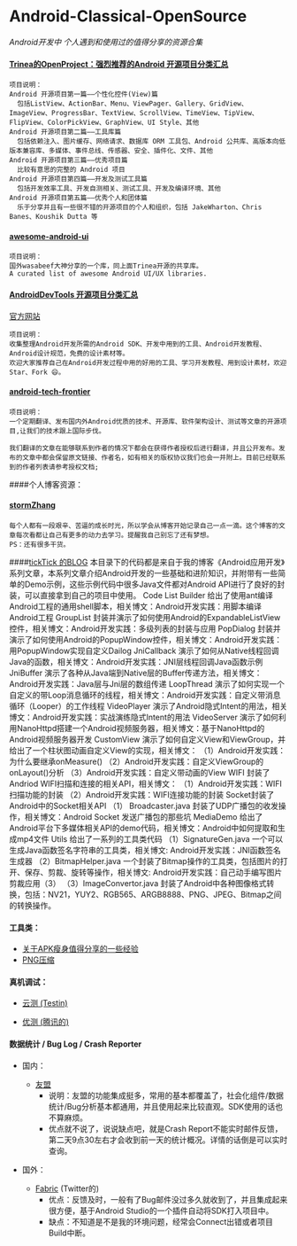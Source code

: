# Android-Classical-OpenSource

*Android开发中 个人遇到和使用过的值得分享的资源合集*

#### [Trinea的OpenProject：强烈推荐的Android 开源项目分类汇总](https://github.com/Trinea/android-open-project)
	项目说明：
	Android 开源项目第一篇——个性化控件(View)篇
	  包括ListView、ActionBar、Menu、ViewPager、Gallery、GridView、ImageView、ProgressBar、TextView、ScrollView、TimeView、TipView、FlipView、ColorPickView、GraphView、UI Style、其他
	Android 开源项目第二篇——工具库篇
	  包括依赖注入、图片缓存、网络请求、数据库 ORM 工具包、Android 公共库、高版本向低版本兼容库、多媒体、事件总线、传感器、安全、插件化、文件、其他
	Android 开源项目第三篇——优秀项目篇
	  比较有意思的完整的 Android 项目
	Android 开源项目第四篇——开发及测试工具篇
	  包括开发效率工具、开发自测相关、测试工具、开发及编译环境、其他
	Android 开源项目第五篇——优秀个人和团体篇
	  乐于分享并且有一些很不错的开源项目的个人和组织，包括 JakeWharton、Chris Banes、Koushik Dutta 等


#### [awesome-android-ui](https://github.com/wasabeef/awesome-android-ui)

	项目说明：
	国外wasabeef大神分享的一个库，同上面Trinea开源的共享库。
	A curated list of awesome Android UI/UX libraries.	  	  	  	  

#### [AndroidDevTools 开源项目分类汇总](https://github.com/inferjay/AndroidDevTools)
[官方网站](http://www.androiddevtools.cn/)

	项目说明：
	收集整理Android开发所需的Android SDK、开发中用到的工具、Android开发教程、Android设计规范，免费的设计素材等。
	欢迎大家推荐自己在Android开发过程中用的好用的工具、学习开发教程、用到设计素材，欢迎Star、Fork 😄。


#### [android-tech-frontier](https://github.com/eterrao/android-tech-frontier.git)

	项目说明：
	一个定期翻译、发布国内外Android优质的技术、开源库、软件架构设计、测试等文章的开源项目,让我们的技术跟上国际步伐。
	
	我们翻译的文章在能够联系到作者的情况下都会在获得作者授权后进行翻译，并且公开发布。发布的文章中都会保留原文链接、作者名，如有相关的版权协议我们也会一并附上。目前已经联系到的作者列表请参考授权文档;

####个人博客资源：


#### [stormZhang](http://stormzhang.com/)

	每个人都有一段艰辛、苦逼的成长时光，所以学会从博客开始记录自己一点一滴。这个博客的文章每次看都让自己有更多的动力去学习。提醒我自己别忘了还有梦想。
	PS：还有很多干货。


####[tickTick 的BLOG](http://ticktick.blog.51cto.com)
	本目录下的代码都是来自于我的博客《Android应用开发》系列文章，本系列文章介绍Android开发的一些基础和进阶知识，并附带有一些简单的Demo示例，这些示例代码中很多Java文件都对Android API进行了良好的封装，可以直接拿到自己的项目中使用。
	Code List
	Builder 给出了使用ant编译Android工程的通用shell脚本，相关博文：Android开发实践：用脚本编译Android工程
	GroupList 封装并演示了如何使用Android的ExpandableListView控件，相关博文：Android开发实践：多级列表的封装与应用
	PopDialog 封装并演示了如何使用Android的PopupWindow控件，相关博文：Android开发实践：用PopupWindow实现自定义Dailog
	JniCallback 演示了如何从Native线程回调Java的函数，相关博文：Android开发实践：JNI层线程回调Java函数示例
	JniBuffer 演示了各种从Java端到Native层的Buffer传递方法，相关博文：Android开发实践：Java层与Jni层的数组传递
	LoopThread 演示了如何实现一个自定义的带Loop消息循环的线程，相关博文：Android开发实践：自定义带消息循环（Looper）的工作线程
	VideoPlayer 演示了Android隐式Intent的用法，相关博文：Android开发实践：实战演练隐式Intent的用法
	VideoServer 演示了如何利用NanoHttpd搭建一个Android视频服务器，相关博文：基于NanoHttpd的Android视频服务器开发
	CustomView 演示了如何自定义View和ViewGroup，并给出了一个柱状图动画自定义View的实现，相关博文：
	（1）Android开发实践：为什么要继承onMeasure()
	（2）Android开发实践：自定义ViewGroup的onLayout()分析
	（3）Android开发实践：自定义带动画的View
	WIFI 封装了Andriod WIFI扫描和连接的相关API，相关博文：
	（1）Android开发实践：WIFI扫描功能的封装
	（2）Android开发实践：WIFI连接功能的封装
	Socket封装了Android中的Socket相关API
	（1） Broadcaster.java 封装了UDP广播包的收发操作，相关博文：Android Socket 发送广播包的那些坑
	MediaDemo 给出了Android平台下多媒体相关API的demo代码，相关博文：Android中如何提取和生成mp4文件
	Utils 给出了一系列的工具类代码
	（1）SignatureGen.java 一个可以生成Java函数签名字符串的工具类，相关博文: Android开发实践：JNI函数签名生成器
	（2）BitmapHelper.java 一个封装了Bitmap操作的工具类，包括图片的打开、保存、剪裁、旋转等操作，相关博文: Android开发实践：自己动手编写图片剪裁应用（3）
	（3）ImageConvertor.java 封装了Android中各种图像格式转换，包括：NV21，YUY2、RGB565、ARGB8888、PNG、JPEG、Bitmap之间的转换操作。



#### 工具类：

- [关于APK瘦身值得分享的一些经验](http://www.jianshu.com/p/bd90dee57ad0)
- [PNG压缩](https://tinypng.com/)


#### 真机调试：

- [云测 (Testin)](http://www.testin.cn/)

- [优测 (腾讯的)](http://utest.qq.com/)


#### 数据统计 / Bug Log / Crash Reporter

-   国内：                      　　　　
    - [友盟](http://www.umeng.com/)
      - 说明：友盟的功能集成挺多，常用的基本都覆盖了，社会化组件/数据统计/Bug分析基本都通用，并且使用起来比较直观。SDK使用的话也不算麻烦。
      - 优点就不说了，说说缺点吧，就是Crash Report不能实时邮件反馈，第二天9点30左右才会收到前一天的统计概况。详情的话倒是可以实时查询。


- 国外：

    - [Fabric](https://fabric.io/) (Twitter的)
      - 优点：反馈及时，一般有了Bug邮件没过多久就收到了，并且集成起来很方便，基于Android Studio的一个插件自动将SDK打入项目中。
      - 缺点：不知道是不是我的环境问题，经常会Connect出错或者项目Build中断。


 

